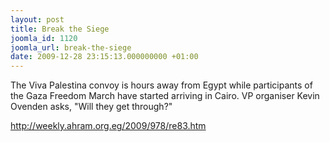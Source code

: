```yaml
---
layout: post
title: Break the Siege
joomla_id: 1120
joomla_url: break-the-siege
date: 2009-12-28 23:15:13.000000000 +01:00
---
```

<p>The Viva Palestina convoy is hours away from Egypt while participants of the Gaza Freedom March have started arriving in Cairo. VP organiser Kevin Ovenden asks, "Will they get through?"</p>
<p><a href="http://weekly.ahram.org.eg/2009/978/re83.htm">http://weekly.ahram.org.eg/2009/978/re83.htm</a></p>
